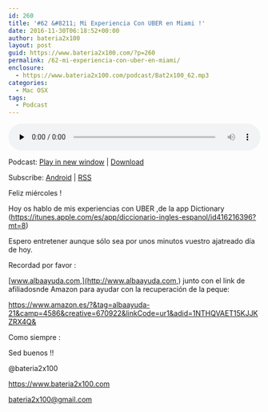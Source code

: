 ```yaml
---
id: 260
title: '#62 &#8211; Mi Experiencia Con UBER en Miami !'
date: 2016-11-30T06:18:52+00:00
author: bateria2x100
layout: post
guid: https://www.bateria2x100.com/?p=260
permalink: /62-mi-experiencia-con-uber-en-miami/
enclosure:
  - https://www.bateria2x100.com/podcast/Bat2x100_62.mp3
categories:
  - Mac OSX
tags:
  - Podcast
---
```

<div class="powerpress_player" id="powerpress_player_5911">
  <audio class="wp-audio-shortcode" id="audio-260-64" preload="none" style="width: 100%;" controls="controls"><source type="audio/mpeg" src="https://www.bateria2x100.com/podcast/Bat2x100_62.mp3?_=64" /><a href="https://www.bateria2x100.com/podcast/Bat2x100_62.mp3">https://www.bateria2x100.com/podcast/Bat2x100_62.mp3</a></audio>
</div>

<p class="powerpress_links powerpress_links_mp3">
  Podcast: <a href="https://www.bateria2x100.com/podcast/Bat2x100_62.mp3" class="powerpress_link_pinw" target="_blank" title="Play in new window" onclick="return powerpress_pinw('https://www.bateria2x100.com/?powerpress_pinw=260-podcast');" rel="nofollow">Play in new window</a> | <a href="https://www.bateria2x100.com/podcast/Bat2x100_62.mp3" class="powerpress_link_d" title="Download" rel="nofollow" download="Bat2x100_62.mp3">Download</a>
</p>

<p class="powerpress_links powerpress_subscribe_links">
  Subscribe: <a href="https://subscribeonandroid.com/www.bateria2x100.com/feed/podcast/" class="powerpress_link_subscribe powerpress_link_subscribe_android" title="Subscribe on Android" rel="nofollow">Android</a> | <a href="https://www.bateria2x100.com/feed/podcast/" class="powerpress_link_subscribe powerpress_link_subscribe_rss" title="Subscribe via RSS" rel="nofollow">RSS</a>
</p>

Feliz miércoles ! 

Hoy os hablo de mis experiencias con UBER ,de la app Dictionary (<https://itunes.apple.com/es/app/diccionario-ingles-espanol/id416216396?mt=8>)

Espero entretener aunque sólo sea por unos minutos vuestro ajatreado día de hoy.

Recordad por favor :

[www.albaayuda.com,](http://www.albaayuda.com,) junto con el link de afiliadosnde Amazon para ayudar con la recuperación de la peque:

<https://www.amazon.es/?&tag=albaayuda-21&camp=4586&creative=670922&linkCode=ur1&adid=1NTHQVAET15KJJKZRX4Q&>

Como siempre : 

Sed buenos !! 

@bateria2x100
  
<https://www.bateria2x100.com>
  
<bateria2x100@gmail.com>